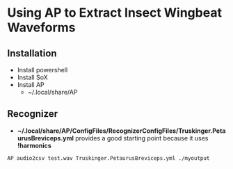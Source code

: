 # Using AP to Extract Insect Wingbeat Waveforms

## Installation

* Install powershell
* Install SoX
* Install AP
    * ~/.local/share/AP

## Recognizer

* **~/.local/share/AP/ConfigFiles/RecognizerConfigFiles/Truskinger.PetaurusBreviceps.yml** provides a good starting point because it uses **!harmonics**

```
AP audio2csv test.wav Truskinger.PetaurusBreviceps.yml ./myoutput
```


